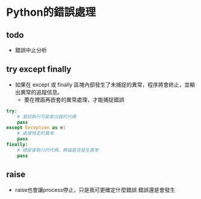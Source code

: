 # Python的錯誤處理

## todo
* 錯誤中止分析

## try except finally
* 如果在 except 或 finally 區塊內部發生了未捕捉的異常，程序將會終止，並輸出異常的追蹤信息。
  * 要在裡面再嵌套的異常處理，才能捕捉錯誤

``` python
try:
    # 嘗試執行可能會出錯的代碼
    pass
except Exception as e:
    # 處理特定的異常
    pass
finally:
    # 總是會執行的代碼，無論是否發生異常
    pass

```

## raise
* raise也會讓process停止，只是我可更確定什麼錯誤 錯誤還是會發生